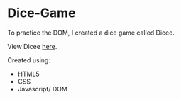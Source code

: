 # Dice-Game
<p>To practice the DOM, I created a dice game called Dicee.</p>

<p>View Dicee <a href="https://gabbyj.github.io/Dicee-Game/" target="_blank">here</a>.</p>

<p>Created using:</p>
<ul>
  <li>HTML5</li>
  <li>CSS</li>
  <li>Javascript/ DOM</li>
</ul>
